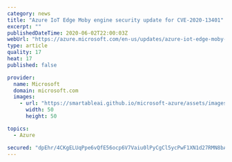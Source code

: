 ```yaml
---
category: news
title: "Azure IoT Edge Moby engine security update for CVE-2020-13401"
excerpt: ""
publishedDateTime: 2020-06-02T22:00:03Z
webUrl: "https://azure.microsoft.com/en-us/updates/azure-iot-edge-moby-engine-security-update-cve-2020-13401/"
type: article
quality: 17
heat: 17
published: false

provider:
  name: Microsoft
  domain: microsoft.com
  images:
    - url: "https://smartableai.github.io/microsoft-azure/assets/images/organizations/microsoft.com-50x50.jpg"
      width: 50
      height: 50

topics:
  - Azure

secured: "dpEhr/4CKgELUqPpe6vQfE56ocp6V7Vaiu0lPyCgCl5ycPwF1XN1d27RMN8bAloKDmUypw1thbXCAPC03rWH5+XY3Uy514XOuTlW5qFUjEtjXuFIqFwjYPHOQ9vZ65SrrPXNCxbwBZtpCwjVgPg79zg1ddk0PThQJX6kcaxY4Nimt5i+pwJ++iemRV4SwCNiNQ5ifS0+uUZOk1bxXH5vHu53IQy64+qjMO002lKTiO7VGQBT8Ly/T8Upiec5i1DRsiEnPHnfdFOeb5686/Au7wrBE+UKVVKp8wztiTqCs8EoTjf5eJotKWCbtjIVrAE+IVi96jS5G8vVUUf+oHODYg==;nnaTzMFjC8lqNanpS4ncrA=="
---
```


